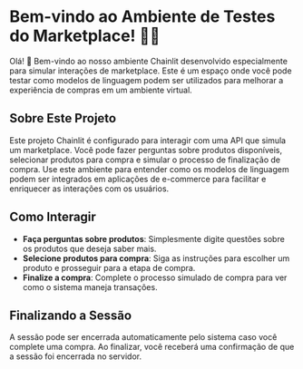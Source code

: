 # Bem-vindo ao Ambiente de Testes do Marketplace! 🚀🛒

Olá! 👋 Bem-vindo ao nosso ambiente Chainlit desenvolvido especialmente para simular interações de marketplace. Este é um espaço onde você pode testar como modelos de linguagem podem ser utilizados para melhorar a experiência de compras em um ambiente virtual.

## Sobre Este Projeto

Este projeto Chainlit é configurado para interagir com uma API que simula um marketplace. Você pode fazer perguntas sobre produtos disponíveis, selecionar produtos para compra e simular o processo de finalização de compra. Use este ambiente para entender como os modelos de linguagem podem ser integrados em aplicações de e-commerce para facilitar e enriquecer as interações com os usuários.

## Como Interagir

- **Faça perguntas sobre produtos**: Simplesmente digite questões sobre os produtos que deseja saber mais.
- **Selecione produtos para compra**: Siga as instruções para escolher um produto e prosseguir para a etapa de compra.
- **Finalize a compra**: Complete o processo simulado de compra para ver como o sistema maneja transações.

## Finalizando a Sessão

A sessão pode ser encerrada automaticamente pelo sistema caso você complete uma compra. Ao finalizar, você receberá uma confirmação de que a sessão foi encerrada no servidor.

